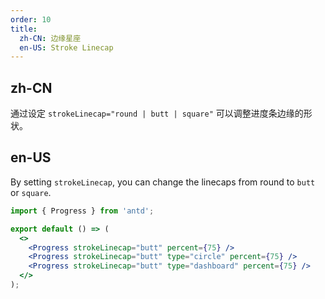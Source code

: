```yaml
---
order: 10
title:
  zh-CN: 边缘星座
  en-US: Stroke Linecap
---
```


## zh-CN

通过设定 `strokeLinecap="round | butt | square"` 可以调整进度条边缘的形状。

## en-US

By setting `strokeLinecap`, you can change the linecaps from round to `butt` or `square`.

```jsx
import { Progress } from 'antd';

export default () => (
  <>
    <Progress strokeLinecap="butt" percent={75} />
    <Progress strokeLinecap="butt" type="circle" percent={75} />
    <Progress strokeLinecap="butt" type="dashboard" percent={75} />
  </>
);
```

